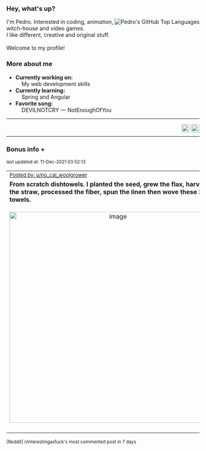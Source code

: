 ### Hey, what's up?
<img align="right" alt="Pedro's GitHub Top Languages" src="https://github-readme-stats.vercel.app/api/top-langs/?username=PedrosUsername&exclude_repo=HW2&layout=compact" />

I'm Pedro. Interested in coding, animation, witch-house and video games.<br>
I like different, creative and original stuff.<br><br>
Welcome to my profile!

### More about me
- **Currently working on:**  
&nbsp;&nbsp;&nbsp;&nbsp;My web development skills
- **Currently learning:**  
&nbsp;&nbsp;&nbsp;&nbsp;Spring and Angular
- **Favorite song:**  
&nbsp;&nbsp;&nbsp;&nbsp;DEVILNOTCRY — NotEnoughOfYou
___
[<img align="right" alt="LinkedIn" width="22px" src="https://cdn.jsdelivr.net/npm/simple-icons@v3/icons/linkedin.svg" />][linkedin]
&nbsp;&nbsp;
[<img align="right" alt="Email" width="22px" src="https://cdn.jsdelivr.net/npm/simple-icons@v3/icons/gmail.svg" />][gmail]
___

### Bonus info +

<p align="left"><sub>last updated at: 11-Dec-2021 03:52:13</sub></p>

|   |
| --- |
| <sub>[Posted by: u/no_cal_woolgrower][source]</sub> |
| **From scratch dishtowels. I planted the seed, grew the flax, harvested the straw, processed the fiber, spun the linen then wove these 2 towels.** | 
|<p align="center"> <img alt="image" src="https://i.redd.it/45fxvqm7f8481.jpg" width="550" /> </p>|
|   |

<sub>[Reddit] r/interestingasfuck's most commented post in 7 days</sub>  
  



  
  
  
[linkedin]: https://linkedin.com/in/pedro-h-r-gomes-8a487b14a/
[gmail]: mailto:pilique11@gmail.com
[source]: https://www.reddit.com/r/interestingasfuck/comments/rbgkox/from_scratch_dishtowels_i_planted_the_seed_grew/
[PushshiftAPI]: https://github.com/pushshift/api